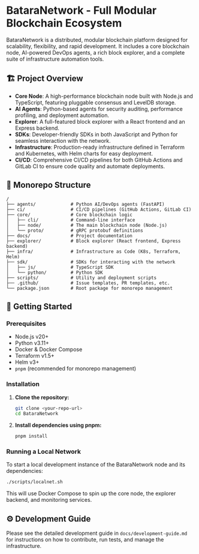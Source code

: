 
#  BataraNetwork - Full Modular Blockchain Ecosystem

BataraNetwork is a distributed, modular blockchain platform designed for scalability, flexibility, and rapid development. It includes a core blockchain node, AI-powered DevOps agents, a rich block explorer, and a complete suite of infrastructure automation tools.

## 🏗️ Project Overview

- **Core Node**: A high-performance blockchain node built with Node.js and TypeScript, featuring pluggable consensus and LevelDB storage.
- **AI Agents**: Python-based agents for security auditing, performance profiling, and deployment automation.
- **Explorer**: A full-featured block explorer with a React frontend and an Express backend.
- **SDKs**: Developer-friendly SDKs in both JavaScript and Python for seamless interaction with the network.
- **Infrastructure**: Production-ready infrastructure defined in Terraform and Kubernetes, with Helm charts for easy deployment.
- **CI/CD**: Comprehensive CI/CD pipelines for both GitHub Actions and GitLab CI to ensure code quality and automate deployments.

## 🧩 Monorepo Structure

```
/
├── agents/             # Python AI/DevOps agents (FastAPI)
├── ci/                 # CI/CD pipelines (GitHub Actions, GitLab CI)
├── core/               # Core blockchain logic
│   ├── cli/            # Command-line interface
│   ├── node/           # The main blockchain node (Node.js)
│   └── proto/          # gRPC protobuf definitions
├── docs/               # Project documentation
├── explorer/           # Block explorer (React frontend, Express backend)
├── infra/              # Infrastructure as Code (K8s, Terraform, Helm)
├── sdk/                # SDKs for interacting with the network
│   ├── js/             # TypeScript SDK
│   └── python/         # Python SDK
├── scripts/            # Utility and deployment scripts
├── .github/            # Issue templates, PR templates, etc.
└── package.json        # Root package for monorepo management
```

## 🚀 Getting Started

### Prerequisites

- Node.js v20+
- Python v3.11+
- Docker & Docker Compose
- Terraform v1.5+
- Helm v3+
- `pnpm` (recommended for monorepo management)

### Installation

1.  **Clone the repository:**
    ```bash
    git clone <your-repo-url>
    cd BataraNetwork
    ```

2.  **Install dependencies using pnpm:**
    ```bash
    pnpm install
    ```

### Running a Local Network

To start a local development instance of the BataraNetwork node and its dependencies:

```bash
./scripts/localnet.sh
```

This will use Docker Compose to spin up the core node, the explorer backend, and monitoring services.

## ⚙️ Development Guide

Please see the detailed development guide in `docs/development-guide.md` for instructions on how to contribute, run tests, and manage the infrastructure.
